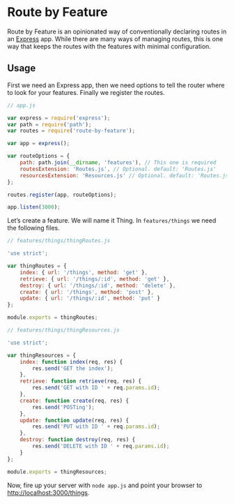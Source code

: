 # Route by Feature

Route by Feature is an opinionated way of conventionally declaring routes in an [Express](http://expressjs.com) app. While there are many ways of managing routes, this is one way that keeps the routes with the features with minimal configuration.

## Usage

First we need an Express app, then we need options to tell the router where to look for your features. Finally we register the routes.

```javascript
// app.js

var express = require('express');
var path = require('path');
var routes = require('route-by-feature');

var app = express();

var routeOptions = {
    path: path.join(__dirname, 'features'), // This one is required
    routesExtension: 'Routes.js', // Optional. default: 'Routes.js'
    resourcesExtension: 'Resources.js' // Optional. default: 'Routes.js'
};

routes.register(app, routeOptions);

app.listen(3000);
```

Let’s create a feature. We will name it Thing. In `features/things` we need the following files.

```javascript
// features/things/thingRoutes.js

'use strict';

var thingRoutes = {
    index: { url: '/things', method: 'get' },
    retrieve: { url: '/things/:id', method: 'get' },
    destroy: { url: '/things/:id', method: 'delete' },
    create: { url: '/things', method: 'post' },
    update: { url: '/things/:id', method: 'put' }
};

module.exports = thingRoutes;
```

```javascript
// features/things/thingResources.js

'use strict';

var thingResources = {
    index: function index(req, res) {
        res.send('GET the index');
    },
    retrieve: function retrieve(req, res) {
        res.send('GET with ID ' + req.params.id);
    },
    create: function create(req, res) {
        res.send('POSTing');
    },
    update: function update(req, res) {
        res.send('PUT with ID ' + req.params.id);
    },
    destroy: function destroy(req, res) {
        res.send('DELETE with ID ' + req.params.id);
    }
};

module.exports = thingResources;
```

Now, fire up your server with `node app.js` and point your browser to <http://localhost:3000/things>.